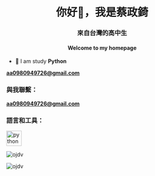 <h1 align="center">你好👋，我是蔡政錡</h1>
<h3 align="center">來自台灣的高中生</h3>
<h4 align="center">Welcome to my homepage</h4>

- 🌱 I am study **Python**

 **aa0980949726@gmail.com**

<h3 align="left">與我聯繫：</h3>

**aa0980949726@gmail.com**
<p align="left">
</p>

<h3 align="left">語言和工具：</h3>
<p align="left"> <a href="https://www.python.org" target="_blank" rel="noreferrer"> <img src="https:// raw.githubusercontent.com/devicons/devicon/master/icons/python/python-original.svg" alt="python" width="40" height="40"/> </a> </p>

<p> <img align="center" src="https://github-readme-stats.vercel.app/api?username=ojdv&show_icons=true&locale=en" alt="ojdv" /></p>

<p><img align="center" src="https://github-readme-streak-stats.herokuapp.com/?user=ojdv&" alt="ojdv" /></p>
